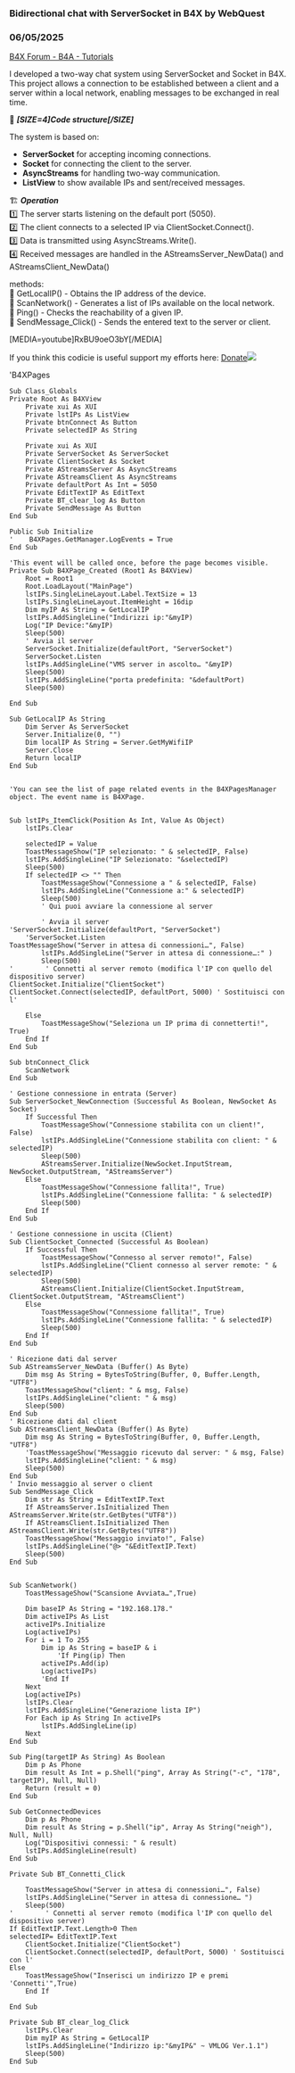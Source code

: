 ### Bidirectional chat with ServerSocket in B4X by WebQuest
### 06/05/2025
[B4X Forum - B4A - Tutorials](https://www.b4x.com/android/forum/threads/167296/)

I developed a two-way chat system using ServerSocket and Socket in B4X. This project allows a connection to be established between a client and a server within a local network, enabling messages to be exchanged in real time.  
  
🔹 ***[SIZE=4]Code structure[/SIZE]***  
   
 The system is based on:  
  
- **ServerSocket** for accepting incoming connections.  
- **Socket** for connecting the client to the server.  
- **AsyncStreams** for handling two-way communication.  
- **ListView** to show available IPs and sent/received messages.  
  
🏗️ ***Operation***  
1️⃣ The server starts listening on the default port (5050).  
2️⃣ The client connects to a selected IP via ClientSocket.Connect().  
3️⃣ Data is transmitted using AsyncStreams.Write().  
4️⃣ Received messages are handled in the AStreamsServer\_NewData() and AStreamsClient\_NewData()  
  
methods:  
📌 GetLocalIP() - Obtains the IP address of the device.  
📌 ScanNetwork() - Generates a list of IPs available on the local network.  
📌 Ping() - Checks the reachability of a given IP.  
📌 SendMessage\_Click() - Sends the entered text to the server or client.  
  
[MEDIA=youtube]RxBU9oeO3bY[/MEDIA]  
  
If you think this codicie is useful support my efforts here: [Donate![](https://www.b4x.com/android/forum/attachments/164578)](https://paypal.me/SamuelLaManna?country.x=DE&locale.x=en_US)  
  
'B4XPages   

```B4X
Sub Class_Globals  
Private Root As B4XView  
    Private xui As XUI  
    Private lstIPs As ListView  
    Private btnConnect As Button  
    Private selectedIP As String  
   
    Private xui As XUI  
    Private ServerSocket As ServerSocket  
    Private ClientSocket As Socket  
    Private AStreamsServer As AsyncStreams  
    Private AStreamsClient As AsyncStreams  
    Private defaultPort As Int = 5050  
    Private EditTextIP As EditText  
    Private BT_clear_log As Button  
    Private SendMessage As Button  
End Sub  
  
Public Sub Initialize  
'    B4XPages.GetManager.LogEvents = True  
End Sub  
  
'This event will be called once, before the page becomes visible.  
Private Sub B4XPage_Created (Root1 As B4XView)  
    Root = Root1  
    Root.LoadLayout("MainPage")  
    lstIPs.SingleLineLayout.Label.TextSize = 13  
    lstIPs.SingleLineLayout.ItemHeight = 16dip  
    Dim myIP As String = GetLocalIP  
    lstIPs.AddSingleLine("Indirizzi ip:"&myIP)  
    Log("IP Device:"&myIP)  
    Sleep(500)  
    ' Avvia il server  
    ServerSocket.Initialize(defaultPort, "ServerSocket")  
    ServerSocket.Listen  
    lstIPs.AddSingleLine("VMS server in ascolto… "&myIP)  
    Sleep(500)  
    lstIPs.AddSingleLine("porta predefinita: "&defaultPort)  
    Sleep(500)  
   
End Sub  
  
Sub GetLocalIP As String  
    Dim Server As ServerSocket  
    Server.Initialize(0, "")  
    Dim localIP As String = Server.GetMyWifiIP  
    Server.Close  
    Return localIP  
End Sub  
  
  
'You can see the list of page related events in the B4XPagesManager object. The event name is B4XPage.  
  
  
Sub lstIPs_ItemClick(Position As Int, Value As Object)  
    lstIPs.Clear  
   
    selectedIP = Value  
    ToastMessageShow("IP selezionato: " & selectedIP, False)  
    lstIPs.AddSingleLine("IP Selezionato: "&selectedIP)  
    Sleep(500)  
    If selectedIP <> "" Then  
        ToastMessageShow("Connessione a " & selectedIP, False)  
        lstIPs.AddSingleLine("Connessione a:" & selectedIP)  
        Sleep(500)  
        ' Qui puoi avviare la connessione al server  
     
        ' Avvia il server  
'ServerSocket.Initialize(defaultPort, "ServerSocket")  
    'ServerSocket.Listen  
ToastMessageShow("Server in attesa di connessioni…", False)  
        lstIPs.AddSingleLine("Server in attesa di connessione…:" )  
        Sleep(500)  
'        ' Connetti al server remoto (modifica l'IP con quello del dispositivo server)  
ClientSocket.Initialize("ClientSocket")  
ClientSocket.Connect(selectedIP, defaultPort, 5000) ' Sostituisci con l'  
     
    Else  
        ToastMessageShow("Seleziona un IP prima di connetterti!", True)  
    End If  
End Sub  
  
Sub btnConnect_Click  
    ScanNetwork  
End Sub  
  
' Gestione connessione in entrata (Server)  
Sub ServerSocket_NewConnection (Successful As Boolean, NewSocket As Socket)  
    If Successful Then  
        ToastMessageShow("Connessione stabilita con un client!", False)  
        lstIPs.AddSingleLine("Connessione stabilita con client: " & selectedIP)  
        Sleep(500)  
        AStreamsServer.Initialize(NewSocket.InputStream, NewSocket.OutputStream, "AStreamsServer")  
    Else  
        ToastMessageShow("Connessione fallita!", True)  
        lstIPs.AddSingleLine("Connessione fallita: " & selectedIP)  
        Sleep(500)  
    End If  
End Sub  
  
' Gestione connessione in uscita (Client)  
Sub ClientSocket_Connected (Successful As Boolean)  
    If Successful Then  
        ToastMessageShow("Connesso al server remoto!", False)  
        lstIPs.AddSingleLine("Client connesso al server remote: " & selectedIP)  
        Sleep(500)  
        AStreamsClient.Initialize(ClientSocket.InputStream, ClientSocket.OutputStream, "AStreamsClient")  
    Else  
        ToastMessageShow("Connessione fallita!", True)  
        lstIPs.AddSingleLine("Connessione fallita: " & selectedIP)  
        Sleep(500)  
    End If  
End Sub  
  
' Ricezione dati dal server  
Sub AStreamsServer_NewData (Buffer() As Byte)  
    Dim msg As String = BytesToString(Buffer, 0, Buffer.Length, "UTF8")  
    ToastMessageShow("client: " & msg, False)  
    lstIPs.AddSingleLine("client: " & msg)  
    Sleep(500)  
End Sub  
' Ricezione dati dal client  
Sub AStreamsClient_NewData (Buffer() As Byte)  
    Dim msg As String = BytesToString(Buffer, 0, Buffer.Length, "UTF8")  
    'ToastMessageShow("Messaggio ricevuto dal server: " & msg, False)  
    lstIPs.AddSingleLine("client: " & msg)  
    Sleep(500)  
End Sub  
' Invio messaggio al server o client  
Sub SendMessage_Click  
    Dim str As String = EditTextIP.Text  
    If AStreamsServer.IsInitialized Then AStreamsServer.Write(str.GetBytes("UTF8"))  
    If AStreamsClient.IsInitialized Then AStreamsClient.Write(str.GetBytes("UTF8"))  
    ToastMessageShow("Messaggio inviato!", False)  
    lstIPs.AddSingleLine("@> "&EditTextIP.Text)  
    Sleep(500)  
End Sub  
  
  
Sub ScanNetwork()  
    ToastMessageShow("Scansione Avviata…",True)  
   
    Dim baseIP As String = "192.168.178."  
    Dim activeIPs As List  
    activeIPs.Initialize  
    Log(activeIPs)  
    For i = 1 To 255  
        Dim ip As String = baseIP & i  
            'If Ping(ip) Then  
        activeIPs.Add(ip)  
        Log(activeIPs)  
        'End If  
    Next  
    Log(activeIPs)  
    lstIPs.Clear  
    lstIPs.AddSingleLine("Generazione lista IP")  
    For Each ip As String In activeIPs  
        lstIPs.AddSingleLine(ip)  
    Next  
End Sub  
  
Sub Ping(targetIP As String) As Boolean  
    Dim p As Phone  
    Dim result As Int = p.Shell("ping", Array As String("-c", "178", targetIP), Null, Null)  
    Return (result = 0)  
End Sub  
  
Sub GetConnectedDevices  
    Dim p As Phone  
    Dim result As String = p.Shell("ip", Array As String("neigh"), Null, Null)  
    Log("Dispositivi connessi: " & result)  
    lstIPs.AddSingleLine(result)  
End Sub  
  
Private Sub BT_Connetti_Click  
  
    ToastMessageShow("Server in attesa di connessioni…", False)  
    lstIPs.AddSingleLine("Server in attesa di connessione… ")  
    Sleep(500)  
'        ' Connetti al server remoto (modifica l'IP con quello del dispositivo server)  
If EditTextIP.Text.Length>0 Then  
selectedIP= EditTextIP.Text  
    ClientSocket.Initialize("ClientSocket")  
    ClientSocket.Connect(selectedIP, defaultPort, 5000) ' Sostituisci con l'  
Else  
    ToastMessageShow("Inserisci un indirizzo IP e premi 'Connetti'",True)  
    End If  
   
End Sub  
  
Private Sub BT_clear_log_Click  
    lstIPs.Clear  
    Dim myIP As String = GetLocalIP  
    lstIPs.AddSingleLine("Indirizzo ip:"&myIP&" ~ VMLOG Ver.1.1")  
    Sleep(500)  
End Sub
```